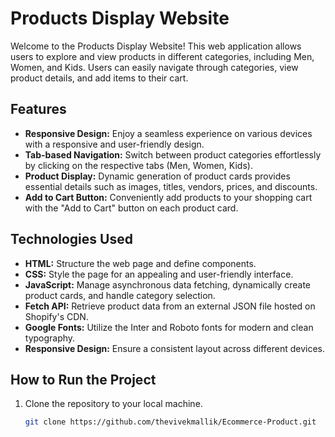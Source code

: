 # Products Display Website

Welcome to the Products Display Website! This web application allows users to explore and view products in different categories, including Men, Women, and Kids. Users can easily navigate through categories, view product details, and add items to their cart.

## Features

- **Responsive Design:** Enjoy a seamless experience on various devices with a responsive and user-friendly design.
- **Tab-based Navigation:** Switch between product categories effortlessly by clicking on the respective tabs (Men, Women, Kids).
- **Product Display:** Dynamic generation of product cards provides essential details such as images, titles, vendors, prices, and discounts.
- **Add to Cart Button:** Conveniently add products to your shopping cart with the "Add to Cart" button on each product card.

## Technologies Used

- **HTML:** Structure the web page and define components.
- **CSS:** Style the page for an appealing and user-friendly interface.
- **JavaScript:** Manage asynchronous data fetching, dynamically create product cards, and handle category selection.
- **Fetch API:** Retrieve product data from an external JSON file hosted on Shopify's CDN.
- **Google Fonts:** Utilize the Inter and Roboto fonts for modern and clean typography.
- **Responsive Design:** Ensure a consistent layout across different devices.

## How to Run the Project

1. Clone the repository to your local machine.
   ```bash
   git clone https://github.com/thevivekmallik/Ecommerce-Product.git

